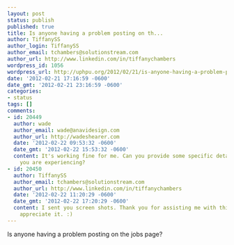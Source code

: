 ```yaml
---
layout: post
status: publish
published: true
title: Is anyone having a problem posting on th...
author: TiffanySS
author_login: TiffanySS
author_email: tchambers@solutionstream.com
author_url: http://www.linkedin.com/in/tiffanychambers
wordpress_id: 1056
wordpress_url: http://uphpu.org/2012/02/21/is-anyone-having-a-problem-posting-on-th/
date: '2012-02-21 17:16:59 -0600'
date_gmt: '2012-02-21 23:16:59 -0600'
categories:
- status
tags: []
comments:
- id: 20449
  author: wade
  author_email: wade@anavidesign.com
  author_url: http://wadeshearer.com
  date: '2012-02-22 09:53:32 -0600'
  date_gmt: '2012-02-22 15:53:32 -0600'
  content: It's working fine for me. Can you provide some specific details about what
    you are experiencing?
- id: 20450
  author: TiffanySS
  author_email: tchambers@solutionstream.com
  author_url: http://www.linkedin.com/in/tiffanychambers
  date: '2012-02-22 11:20:29 -0600'
  date_gmt: '2012-02-22 17:20:29 -0600'
  content: I sent you screen shots. Thank you for assisting me with this Wade. I really
    appreciate it. :)
---
```

<p>Is anyone having a problem posting on the jobs page?</p>
